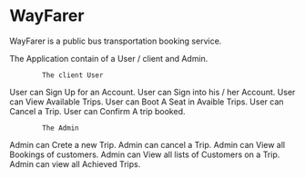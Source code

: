 # WayFarer
WayFarer is a public bus transportation booking service.

The Application contain of a User / client and Admin.

            The client User
User can Sign Up for an Account.
User can Sign into his / her Account.
User can View Available Trips.
User can Boot A Seat in Avaible Trips.
User can Cancel a Trip.
User can Confirm A trip booked.


            The Admin
Admin can Crete a new Trip.
Admin can cancel a Trip.
Admin can View all Bookings of customers.
Admin can View all lists of Customers on a Trip.
Admin can view all Achieved Trips.
